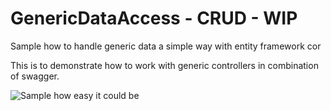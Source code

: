 # GenericDataAccess - CRUD - WIP

Sample how to handle generic data a simple way with entity framework cor

This is to demonstrate how to work with generic controllers in combination
of swagger.

![Sample how easy it could be](./assets/generic-crud-operations.gif)
